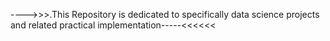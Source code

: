 ---->>>.This Repository is dedicated to specifically data science projects and related practical implementation-----<<<<<<
